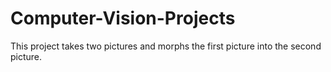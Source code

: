 # Computer-Vision-Projects

This project takes two pictures and morphs the first picture into the second picture.
